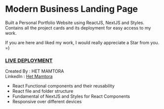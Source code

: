 # Modern Business Landing Page
Built a Personal Portfolio Website using ReactJS, NextJS and Styles.<BR>
Contains all the project cards and its deployment for easy access to my work.

If you are here and liked my work, I would really appreciate a Star from you. =)

### [LIVE DEPLOYMENT]()


Created By : HET MAMTORA <br/>
LinkedIn : [Het Mamtora](https://www.linkedin.com/in/het-mamtora/)

- React Functional components and their reusability
- React file and folder structure
- Fundamental of NextJS and Styles for React Components
- Responsive over different devices
